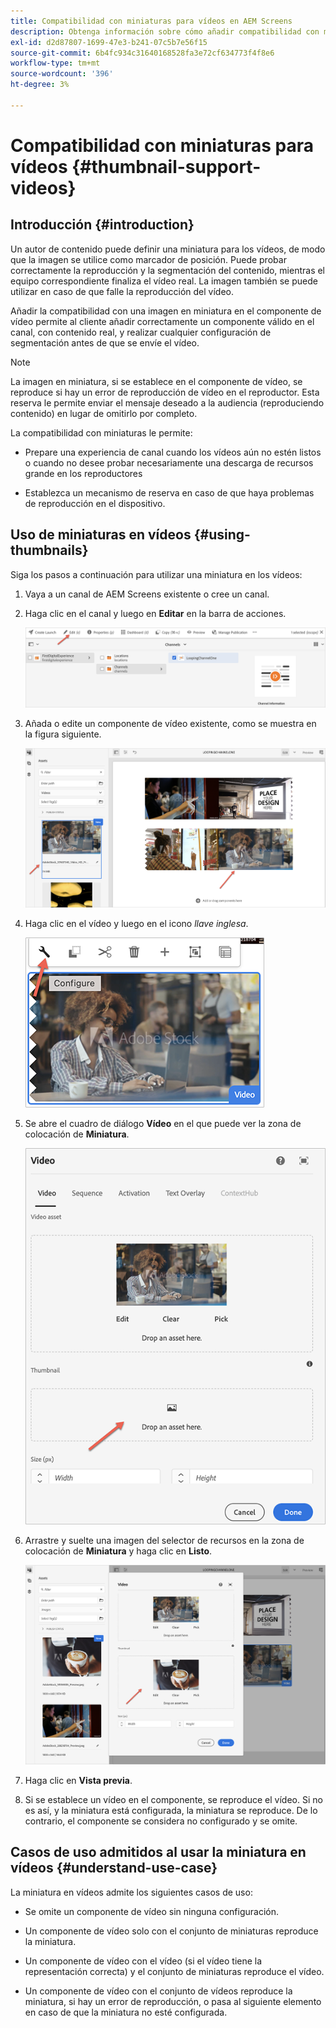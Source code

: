 ```yaml
---
title: Compatibilidad con miniaturas para vídeos en AEM Screens
description: Obtenga información sobre cómo añadir compatibilidad con miniaturas para vídeos en AEM Screens.
exl-id: d2d87807-1699-47e3-b241-07c5b7e56f15
source-git-commit: 6b4fc934c31640168528fa3e72cf634773f4f8e6
workflow-type: tm+mt
source-wordcount: '396'
ht-degree: 3%

---
```


# Compatibilidad con miniaturas para vídeos {#thumbnail-support-videos}

## Introducción {#introduction}

Un autor de contenido puede definir una miniatura para los vídeos, de modo que la imagen se utilice como marcador de posición. Puede probar correctamente la reproducción y la segmentación del contenido, mientras el equipo correspondiente finaliza el vídeo real. La imagen también se puede utilizar en caso de que falle la reproducción del vídeo.

Añadir la compatibilidad con una imagen en miniatura en el componente de vídeo permite al cliente añadir correctamente un componente válido en el canal, con contenido real, y realizar cualquier configuración de segmentación antes de que se envíe el vídeo.

>[!NOTE]
>La imagen en miniatura, si se establece en el componente de vídeo, se reproduce si hay un error de reproducción de vídeo en el reproductor. Esta reserva le permite enviar el mensaje deseado a la audiencia (reproduciendo contenido) en lugar de omitirlo por completo.

La compatibilidad con miniaturas le permite:

* Prepare una experiencia de canal cuando los vídeos aún no estén listos o cuando no desee probar necesariamente una descarga de recursos grande en los reproductores

* Establezca un mecanismo de reserva en caso de que haya problemas de reproducción en el dispositivo.

## Uso de miniaturas en vídeos {#using-thumbnails}

Siga los pasos a continuación para utilizar una miniatura en los vídeos:

1. Vaya a un canal de AEM Screens existente o cree un canal.

1. Haga clic en el canal y luego en **Editar** en la barra de acciones.

   ![imagen](/help/user-guide/assets/thumbnails/thumbnail-1.png)

1. Añada o edite un componente de vídeo existente, como se muestra en la figura siguiente.

   ![imagen](/help/user-guide/assets/thumbnails/thumbnail-2.png)

1. Haga clic en el vídeo y luego en el icono *llave inglesa*.

   ![imagen](/help/user-guide/assets/thumbnails/thumbnail-3.png)

1. Se abre el cuadro de diálogo **Vídeo** en el que puede ver la zona de colocación de **Miniatura**.

   ![imagen](/help/user-guide/assets/thumbnails/thumbnail-4.png)

1. Arrastre y suelte una imagen del selector de recursos en la zona de colocación de **Miniatura** y haga clic en **Listo**.

   ![imagen](/help/user-guide/assets/thumbnails/thumbnail-5.png)

1. Haga clic en **Vista previa**.

1. Si se establece un vídeo en el componente, se reproduce el vídeo. Si no es así, y la miniatura está configurada, la miniatura se reproduce. De lo contrario, el componente se considera no configurado y se omite.

## Casos de uso admitidos al usar la miniatura en vídeos {#understand-use-case}

La miniatura en vídeos admite los siguientes casos de uso:

* Se omite un componente de vídeo sin ninguna configuración.

* Un componente de vídeo solo con el conjunto de miniaturas reproduce la miniatura.

* Un componente de vídeo con el vídeo (si el vídeo tiene la representación correcta) y el conjunto de miniaturas reproduce el vídeo.

* Un componente de vídeo con el conjunto de vídeos reproduce la miniatura, si hay un error de reproducción, o pasa al siguiente elemento en caso de que la miniatura no esté configurada.
